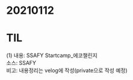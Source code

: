 # 20210112
# TIL

(1)
내용: SSAFY Startcamp_에코챌린지 <br>
소스: SSAFY <br>
비고: 내용정리는 velog에 작성(private으로 작성 예정) <br>
